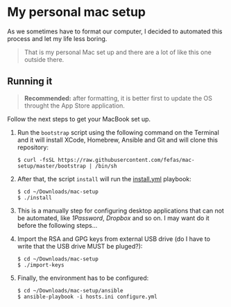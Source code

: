 # My personal mac setup

As we sometimes have to format our computer, I decided to automated this
process and let my life less boring.

> That is my personal Mac set up and there are a lot of like this one outside
> there.

## Running it

> **Recommended:** after formatting, it is better first to update the OS
> throught the App Store application.

Follow the next steps to get your MacBook set up.

1. Run the `bootstrap` script using the following command on the Terminal and it
   will install XCode, Homebrew, Ansible and Git and will clone this repository:

   ```shell
   $ curl -fsSL https://raw.githubusercontent.com/fefas/mac-setup/master/bootstrap | /bin/sh 
   ```

2. After that, the script `install` will run the
   [install.yml](ansible/install.yml) playbook:

   ```shell
   $ cd ~/Downloads/mac-setup
   $ ./install
   ```

3. This is a manually step for configuring desktop applications that can not be
   automated, like _1Password_, _Dropbox_ and so on. I may want do it before the
   following steps...

4. Import the RSA and GPG keys from external USB drive (do I have to write that
   the USB drive MUST be pluged?):

   ```shell
   $ cd ~/Downloads/mac-setup
   $ ./import-keys
   ```

5. Finally, the environment has to be configured:

   ```shell
   $ cd ~/Downloads/mac-setup/ansible
   $ ansible-playbook -i hosts.ini configure.yml
   ```
